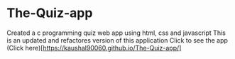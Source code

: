 # The-Quiz-app
Created a c programming quiz web app using html, css and javascript
This is an updated and refactores version of this application
Click to see the app (Click here)[https://kaushal90060.github.io/The-Quiz-app/]
